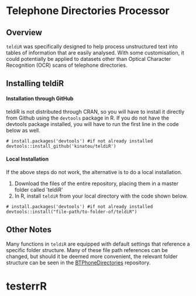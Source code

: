 # Telephone Directories Processor

## Overview
`teldiR` was specifically designed to help process unstructured text into tables of information that are easily analysed. With some customisation, it could potentially be applied to datasets other than Optical Character Recognition (OCR) scans of telephone directories.

## Installing teldiR
#### Installation through GitHub
teldiR is not distributed through CRAN, so you will have to install it directly from Github using the `devtools` package in R. If you do not have the devtools package installed, you will have to run the first line in the code below as well.

```{r}
# install.packages('devtools') #if not already installed
devtools::install_github('kinatou/teldiR')
```
#### Local Installation
If the above steps do not work, the alternative is to do a local installation. 
1. Download the files of the entire repository, placing them in a master folder called 'teldiR'
2. In R, install `teldiR` from your local directory with the code shown below.

```{r}
# install.packages('devtools') #if not already installed
devtools::install("file-path/to-folder-of/teldiR")
```

## Other Notes
Many functions in `teldiR` are equipped with default settings that reference a specific folder structure. Many of these file path references can be changed, but should it be deemed more convenient, the relevant folder structure can be seen in the [BTPhoneDirectories](https://github.com/ESRC-CDRC/BTPhoneDirectories) repository.
# testerrR
